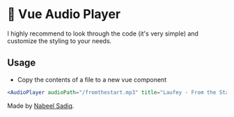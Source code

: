 # 🎻 Vue Audio Player
I highly recommend to look through the code (it's very simple) and customize the styling to your needs.
## Usage
- Copy the contents of a file to a new vue component
```jsx
<AudioPlayer audioPath="/fromthestart.mp3" title="Laufey - From the Start">
```
Made by [Nabeel Sadiq](https://github.com/nabeel-sadiq).

